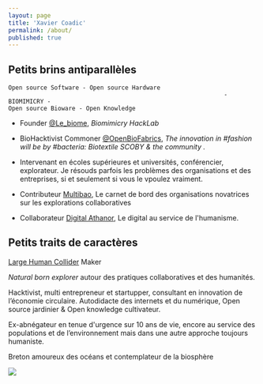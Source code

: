 ```yaml
---
layout: page
title: 'Xavier Coadic'
permalink: /about/
published: true
---
```


## Petits brins antiparallèles

```
Open source Software - Open source Hardware 
                                                             - BIOMIMICRY -
Open source Bioware - Open Knowledge
```

* Founder [@Le_biome](https://twitter.com/Le_biome), _Biomimicry HackLab_ 

* BioHacktivist Commoner [@OpenBioFabrics](https://www.facebook.com/openbiofabrics), _The innovation in #fashion will be by #bacteria: Biotextile SCOBY & the community ._

* Intervenant en écoles supérieures et universités, conférencier, explorateur. Je résouds parfois les problèmes des organisations et des entreprises, si et seulement si vous le vpoulez vraiment.

* Contributeur [Multibao](http://www.multibao.org), Le carnet de bord des organisations novatrices sur les explorations collaboratives

* Collaborateur [Digital Athanor](http://www.digital-athanor.com/), Le digital au service de l'humanisme.

## Petits traits de caractères 

[Large Human Collider](https://largehumancollider.github.io/) Maker

_Natural born explorer_ autour des pratiques collaboratives et des humanités.

Hacktivist, multi entrepreneur et startupper, consultant en innovation de l’économie circulaire.
Autodidacte des internets et du numérique, Open source jardinier & Open knowledge cultivateur.

Ex-abnégateur en tenue d'urgence sur 10 ans de vie, encore au service des populations et de l’environnement mais dans une autre approche toujours humaniste. 

Breton amoureux des océans et contemplateur de la biosphère


![](https://framapic.org/KCaAxT5561eD/0vuX3wzX6UiL)
